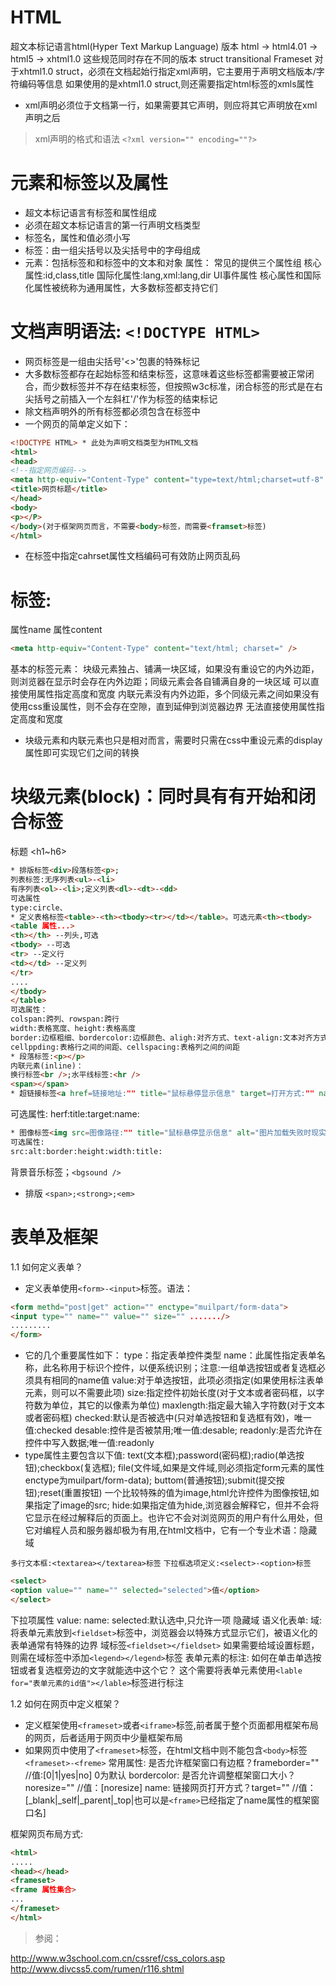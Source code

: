 <link href="../../css/style.css" rel="stylesheet" type="text/css" />

# HTML
﻿超文本标记语言html(Hyper Text Markup Language)
版本
html -> html4.01 -> html5 -> xhtml1.0
这些规范同时存在不同的版本
struct
transitional
Frameset
对于xhtml1.0 struct，必须在文档起始行指定xml声明，它主要用于声明文档版本/字符编码等信息
如果使用的是xhtml1.0 struct,则还需要指定html标签的xmls属性
* xml声明必须位于文档第一行，如果需要其它声明，则应将其它声明放在xml声明之后

> xml声明的格式和语法 `<?xml version="" encoding=""?>`

# 元素和标签以及属性
* 超文本标记语言有标签和属性组成
* 必须在超文本标记语言的第一行声明文档类型
* 标签名，属性和值必须小写
* 标签：由一组尖括号以及尖括号中的字母组成
* 元素：包括标签和和标签中的文本和对象
属性：
常见的提供三个属性组
核心属性:id,class,title
国际化属性:lang,xml:lang,dir
UI事件属性
核心属性和国际化属性被统称为通用属性，大多数标签都支持它们
# 文档声明语法: `<!DOCTYPE HTML>`
* 网页标签是一组由尖括号'<>'包裹的特殊标记
* 大多数标签都存在起始标签和结束标签，这意味着这些标签都需要被正常闭合，而少数标签并不存在结束标签，但按照w3c标准，闭合标签的形式是在右尖括号之前插入一个左斜杠'/'作为标签的结束标记
* 除文档声明外的所有标签都必须包含在<html>标签中
* 一个网页的简单定义如下：

```html
<!DOCTYPE HTML> * 此处为声明文档类型为HTML文档
<html>
<head>
<!--指定网页编码-->
<meta http-equiv="Content-Type" content="type=text/html;charset=utf-8" />
<title>网页标题</title>
</head>
<body>
<p></P>
</body>(对于框架网页而言，不需要<body>标签，而需要<framset>标签)
</html>
```

* 在<meta>标签中指定cahrset属性文档编码可有效防止网页乱码
# <meta>标签:
属性name
属性content

```html
<meta http-equiv="Content-Type" content="text/html; charset=" />
```

基本的标签元素：
块级元素独占、铺满一块区域，如果没有重设它的内外边距，则浏览器在显示时会存在内外边距；同级元素会各自铺满自身的一块区域
可以直接使用属性指定高度和宽度
内联元素没有内外边距，多个同级元素之间如果没有使用css重设属性，则不会存在空隙，直到延伸到浏览器边界
无法直接使用属性指定高度和宽度
* 块级元素和内联元素也只是相对而言，需要时只需在css中重设元素的display属性即可实现它们之间的转换
# 块级元素(block)：同时具有有开始和闭合标签
标题
<h1~h6>

```html
* 排版标签<div>段落标签<p>;
列表标签:无序列表<ul>-<li>
有序列表<ol>-<li>;定义列表<dl>-<dt>-<dd>
可选属性
type:circle、
* 定义表格标签<table>-<th><tbody><tr></td></table>。可选元素<th><tbody>
<table 属性...>
<th></th> --列头,可选
<tbody> --可选
<tr> --定义行
<td></td> --定义列
</tr>
....
</tbody>
</table>
可选属性：
colspan:跨列、rowspan:跨行
width:表格宽度、height:表格高度
border:边框粗细、bordercolor:边框颜色、aligh:对齐方式、text-align:文本对齐方式
cellppding:表格行之间的间距、cellspacing:表格列之间的间距
* 段落标签:<p></p>
内联元素(inline)：
换行标签<br />;水平线标签:<hr />
<span></span>
* 超链接标签<a href=链接地址:"" title="鼠标悬停显示信息" target=打开方式:"" name="">链接文本</a>;
```

可选属性:
herf:title:target:name:

```html
* 图像标签<img src=图像路径:"" title="鼠标悬停显示信息" alt="图片加载失败时现实的文本" border="边框粗细" height="图片高度(以像素为单位)" width="图片宽度" />;
可选属性:
src:alt:border:height:width:title:
```

背景音乐标签；`<bgsound />`

* 排版 `<span>;<strong>;<em>`

# 表单及框架
1.1 如何定义表单？
* 定义表单使用`<form>-<input>`标签。语法：

```html
<form methd="post|get" action="" enctype="muilpart/form-data">
<input type="" name="" value="" size="" ......./>
.........
</form>
```
* 它的几个重要属性如下：
type：指定表单控件类型
name：此属性指定表单名称，此名称用于标识个控件，以便系统识别；注意:一组单选按钮或者复选框必须具有相同的name值
value:对于单选按钮，此项必须指定(如果使用<lable>标注表单元素，则可以不需要此项)
size:指定控件初始长度(对于文本或者密码框，以字符数为单位，其它的以像素为单位)
maxlength:指定最大输入字符数(对于文本或者密码框)
checked:默认是否被选中(只对单选按钮和复选框有效)，唯一值:checked
desable:控件是否被禁用;唯一值:desable;
readonly:是否允许在控件中写入数据;唯一值:readonly
* type属性主要包含以下值:
text(文本框);password(密码框);radio(单选按钮);checkbox(复选框);
file(文件域,如果是文件域,则必须指定form元素的属性enctype为muilpart/form-data);
buttom(普通按钮);submit(提交按钮);reset(重置按钮)
一个比较特殊的值为image,html允许控件为图像按钮,如果指定了image的src;
hide:如果指定值为hide,浏览器会解释它，但并不会将它显示在经过解释后的页面上。也许它不会对浏览网页的用户有什么用处，但它对编程人员和服务器却极为有用,在html文档中，它有一个专业术语：隐藏域

`多行文本框:<textarea></textarea>标签`
`下拉框选项定义:<select>-<option>标签`

```html
<select>
<option value="" name="" selected="selected">值</option>
</select>
```

下拉项属性
value:
name:
selected:默认选中,只允许一项
隐藏域
语义化表单:
域:将表单元素放到`<fieldset>`标签中，浏览器会以特殊方式显示它们，被语义化的表单通常有特殊的边界
域标签`<fieldset></fieldset>`
如果需要给域设置标题，则需在域标签中添加`<legend></legend>`标签
表单元素的标注:
如何在单击单选按钮或者复选框旁边的文字就能选中这个它？
这个需要将表单元素使用`<lable for="表单元素的id值"></lable>`标签进行标注

1.2 如何在网页中定义框架？
* 定义框架使用`<frameset>`或者`<iframe>`标签,前者属于整个页面都用框架布局的网页，后者适用于网页中少量框架布局
* 如果网页中使用了`<frameset>`标签，在html文档中则不能包含`<body>`标签
`<frameset>-<freme>`
常用属性:
是否允许框架窗口有边框？frameborder="" //值:[0|1|yes|no] 0为默认
bordercolor:
是否允许调整框架窗口大小？noresize="" //值：[noresize]
name:
链接网页打开方式？target="" //值：[_blank|_self|_parent|_top|也可以是`<frame>`已经指定了name属性的框架窗口名]

框架网页布局方式:

```html
<html>
.....
<head></head>
<frameset>
<frame 属性集合>
...
</frameset>
</html>
```

> 参阅：

http://www.w3school.com.cn/cssref/css_colors.asp
http://www.divcss5.com/rumen/r116.shtml

